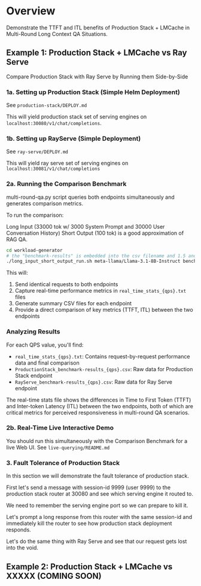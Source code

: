 # Overview

Demonstrate the TTFT and ITL benefits of Production Stack + LMCache in Multi-Round Long Context QA Situations.

## Example 1: Production Stack + LMCache vs Ray Serve

Compare Production Stack with Ray Serve by Running them Side-by-Side

### 1a. Setting up Production Stack (Simple Helm Deployment)

See `production-stack/DEPLOY.md`

This will yield production stack set of serving engines on `localhost:30080/v1/chat/completions`.

### 1b. Setting up RayServe (Simple Deployment)

See `ray-serve/DEPLOY.md`

This will yield ray serve set of serving engines on `localhost:30081/v1/chat/completions`

### 2a. Running the Comparison Benchmark

multi-round-qa.py script queries both endpoints simultaneously and generates comparison metrics.

To run the comparison:

Long Input (33000 tok w/ 3000 System Prompt and 30000 User Conversation History) Short Output (100 tok) is a good approximation of RAG QA.

```bash
cd workload-generator
# the "benchmark-results" is embedded into the csv filename and 1.5 and 2 are the QPS
./long_input_short_output_run.sh meta-llama/Llama-3.1-8B-Instruct benchmark-results 1.5 2
```

This will:
1. Send identical requests to both endpoints
2. Capture real-time performance metrics in `real_time_stats_{qps}.txt` files
3. Generate summary CSV files for each endpoint
4. Provide a direct comparison of key metrics (TTFT, ITL) between the two endpoints

### Analyzing Results

For each QPS value, you'll find:
- `real_time_stats_{qps}.txt`: Contains request-by-request performance data and final comparison
- `ProductionStack_benchmark-results_{qps}.csv`: Raw data for Production Stack endpoint
- `RayServe_benchmark-results_{qps}.csv`: Raw data for Ray Serve endpoint

The real-time stats file shows the differences in Time to First Token (TTFT) and Inter-token Latency (ITL) between the two endpoints, both of which are critical metrics for perceived responsiveness in multi-round QA scenarios.


### 2b. Real-Time Live Interactive Demo

You should run this simultaneously with the Comparison Benchmark for a live Web UI. See `live-querying/README.md`

### 3. Fault Tolerance of Production Stack

In this section we will demonstrate the fault tolerance of production stack.

First let's send a message with session-id 9999 (user 9999) to the production stack router at 30080 and see which serving engine it routed to.

We need to remember the serving engine port so we can prepare to kill it.

Let's prompt a long response from this router with the same session-id and immediately kill the router to see how production stack deployment responds.

Let's do the same thing with Ray Serve and see that our request gets lost into the void.

## Example 2: Production Stack + LMCache vs XXXXX (COMING SOON)
